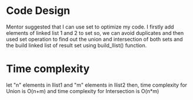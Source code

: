 # Code Design
Mentor suggested that I can use set to optimize my code.
I firstly add elements of linked list 1 and 2 to set so, we can avoid duplicates and then used set operation to find out the union and intersection of both sets and the build linked list of result set using build_llist() function.

# Time complexity
let "n" elements in llist1 and "m" elements in llist2
then, time complexity for Union is O(n+m)
and time complexity for Intersection is O(n*m)
